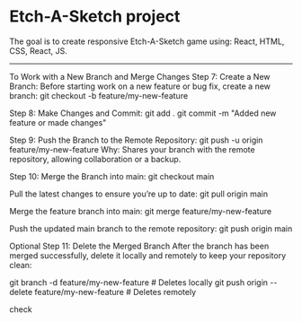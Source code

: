 # Etch-A-Sketch project

The goal is to create responsive Etch-A-Sketch game using:
React,
HTML,
CSS,
React,
JS.

------

To Work with a New Branch and Merge Changes
Step 7: Create a New Branch:
Before starting work on a new feature or bug fix, create a new branch:
git checkout -b feature/my-new-feature

Step 8: Make Changes and Commit:
git add .
git commit -m "Added new feature or made changes"

Step 9: Push the Branch to the Remote Repository:
git push -u origin feature/my-new-feature
Why: Shares your branch with the remote repository, allowing collaboration or a backup.

Step 10: Merge the Branch into main:
git checkout main

Pull the latest changes to ensure you’re up to date:
git pull origin main

Merge the feature branch into main:
git merge feature/my-new-feature

Push the updated main branch to the remote repository:
git push origin main

Optional Step 11: Delete the Merged Branch
After the branch has been merged successfully, delete it locally and remotely to keep your repository clean:

git branch -d feature/my-new-feature # Deletes locally
git push origin --delete feature/my-new-feature # Deletes remotely

check